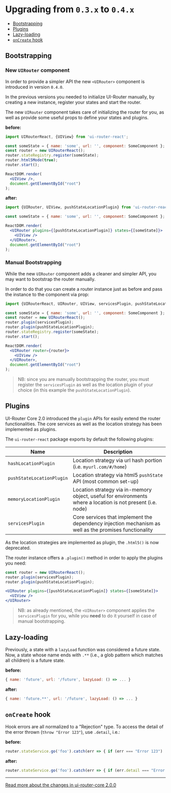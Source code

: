 # Upgrading from `0.3.x` to `0.4.x`

- [Bootstrapping](#bootstrapping)
- [Plugins](#plugins)
- [Lazy-loading](#lazy-loading)
- [`onCreate` hook](#oncreate-hook)

## Bootstrapping

### New `UIRouter` component

In order to provide a simpler API the new `<UIRouter>` component is introduced in version `0.4.0`.

In the previous versions you needed to initialize UI-Router manually, by creating a new instance, register your states and start the router.

The new `UIRouter` component takes care of initializing the router for you, as well as provide some useful props to define your states and plugins.

**before:**

```jsx
import UIRouterReact, {UIView} from 'ui-router-react';

const someState = { name: 'some', url: '', component: SomeComponent };
const router = new UIRouterReact();
router.stateRegistry.register(someState);
router.html5Mode(true);
router.start();

ReactDOM.render(
  <UIView />,
  document.getElementById("root")
);
```

**after:**

```jsx
import {UIRouter, UIView, pushStateLocationPlugin} from 'ui-router-react';

const someState = { name: 'some', url: '', component: SomeComponent };

ReactDOM.render(
  <UIRouter plugins={[pushStateLocationPlugin]} states={[someState]}>
    <UIView />
  </UIRouter>,
  document.getElementById("root")
);
```

### Manual Bootstrapping

While the new `UIRouter` component adds a cleaner and simpler API, you may want to bootstrap the router manually.

In order to do that you can create a router instance just as before and pass the instance to the component via prop:

```jsx
import {UIRouterReact, UIRouter, UIView, servicesPlugin, pushStateLocationPlugin} from 'ui-router-react';

const someState = { name: 'some', url: '', component: SomeComponent };
const router = new UIRouterReact();
router.plugin(servicesPlugin);
router.plugin(pushStateLocationPlugin);
router.stateRegistry.register(someState);
router.start();

ReactDOM.render(
  <UIRouter router={router}>
    <UIView />
  </UIRouter>,
  document.getElementById("root")
);
```

> NB: since you are manually bootstrapping the router, you must register the `servicesPlugin` as well as the location plugin of your choice (in this example the `pushStateLocationPlugin`).

## Plugins

UI-Router Core 2.0 introduced the `plugin` APIs for easily extend the router functionalities.
The core services as well as the location strategy has been implemented as plugins.

The `ui-router-react` package exports by default the following plugins:

|Name|Description|
|----|-----------|
|`hashLocationPlugin`|Location strategy via url hash portion (i.e. `myurl.com/#/home`)|
|`pushStateLocationPlugin`|Location strategy via html5 `pushState` API (most common set-up)|
|`memoryLocationPlugin`|Location strategy via in-memory object, useful for environments where a location is not present (i.e. node)|
|`servicesPlugin`|Core services that implement the dependency injection mechanism as well as the promises functionality|

As the location strategies are implemented as plugin, the `.html5()` is now deprecated.

The router instance offers a `.plugin()` method in order to apply the plugins you need:

```jsx
const router = new UIRouterReact();
router.plugin(servicesPlugin);
router.plugin(pushStateLocationPlugin);
```

```jsx
<UIRouter plugins={[pushStateLocationPlugin]} states={[someState]}>
  <UIView />
</UIRouter>
```

> NB: as already mentioned, the `<UIRouter>` component applies the `servicesPlugin` for you, while you **need** to do it yourself in case of manual bootstrapping.

## Lazy-loading

Previously, a state with a `lazyLoad` function was considered a future state. Now, a state whose name ends with `.**` (i.e., a glob pattern which matches all children) is a future state.

**before:**

```js
{ name: 'future', url: '/future', lazyLoad: () => ... }
```

**after:**

```js
{ name: 'future.**', url: '/future', lazyLoad: () => ... }
```

## `onCreate` hook

Hook errors are all normalized to a "Rejection" type. To access the detail of the error thrown (`throw "Error 123"`), use `.detail`, i.e.:

**before:**

```js
router.stateService.go('foo').catch(err => { if (err === "Error 123") .. });
```

**after:**

```js
router.stateService.go('foo').catch(err => { if (err.detail === "Error 123") .. });
```

---

[Read more about the changes in ui-router-core 2.0.0](https://github.com/ui-router/core/blob/master/CHANGELOG.md#200-2016-12-09)